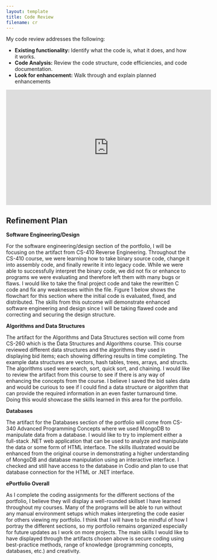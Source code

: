 ```yaml
---
layout: template
title: Code Review
filename: cr
---
```


My code review addresses the following:

- **Existing functionality:** Identify what the code is, what it does, and how it works.
- **Code Analysis:** Review the code structure, code efficiencies, and code documentation.
- **Look for enhancement:** Walk through and explain planned enhancements

<iframe width="560" height="315" src="https://www.youtube.com/embed/eeJp53gdm24" frameborder="0" allow="accelerometer; autoplay; encrypted-media; gyroscope; picture-in-picture" allowfullscreen></iframe>

## Refinement Plan

**Software Engineering/Design**

For the software engineering/design section of the portfolio, I will be focusing on the artifact from CS-410 Reverse Engineering. Throughout the CS-410 course, we were learning how to take binary source code, change it into assembly code, and finally rewrite it into legacy code. While we were able to successfully interpret the binary code, we did not fix or enhance to programs we were evaluating and therefore left them with many bugs or flaws. I would like to take the final project code and take the rewritten C code and fix any weaknesses within the file. Figure 1 below shows the flowchart for this section where the initial code is evaluated, fixed, and distributed. The skills from this outcome will demonstrate enhanced software engineering and design since I will be taking flawed code and correcting and securing the design structure.

**Algorithms and Data Structures**

The artifact for the Algorithms and Data Structures section will come from CS-260 which is the Data Structures and Algorithms course. This course reviewed different data structures and the algorithms they used in displaying bid items; each showing differing results in time completing. The example data structures are vectors, hash tables, trees, arrays, and structs. The algorithms used were search, sort, quick sort, and chaining. I would like to review the artifact from this course to see if there is any way of enhancing the concepts from the course. I believe I saved the bid sales data and would be curious to see if I could find a data structure or algorithm that can provide the required information in an even faster turnaround time. Doing this would showcase the skills learned in this area for the portfolio.

**Databases**

The artifact for the Databases section of the portfolio will come from CS-340 Advanced Programming Concepts where we used MongoDB to manipulate data from a database. I would like to try to implement either a full-stack .NET web application that can be used to analyze and manipulate the data or some form of HTML interface. The skills illustrated would be enhanced from the original course in demonstrating a higher understanding of MongoDB and database manipulation using an interactive interface. I checked and still have access to the database in Codio and plan to use that database connection for the HTML or .NET interface.

**ePortfolio Overall**

As I complete the coding assignments for the different sections of the portfolio, I believe they will display a well-rounded skillset I have learned throughout my courses. Many of the programs will be able to run without any manual environment setups which makes interpreting the code easier for others viewing my portfolio. I think that I will have to be mindful of how I portray the different sections, so my portfolio remains organized especially for future updates as I work on more projects. The main skills I would like to have displayed through the artifacts chosen above is secure coding using best-practice methods, range of knowledge (programming concepts, databases, etc.) and creativity.
